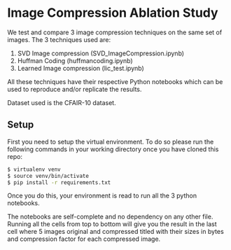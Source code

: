 # Image Compression Ablation Study

We test and compare 3 image compression techniques on the same set of images. The 3 techniques used are:

1. SVD Image compression (SVD_ImageCompression.ipynb)
2. Huffman Coding (huffmancoding.ipynb)
3. Learned Image compression (lic_test.ipynb)

All these techniques have their respective Python notebooks which can be used to reproduce and/or replicate the results. 

Dataset used is the CFAIR-10 dataset. 

## Setup
First you need to setup the virtual environment. To do so please run the following commands in your working directory once you have cloned this repo:
```bash
$ virtualenv venv
$ source venv/bin/activate
$ pip install -r requirements.txt
```
Once you do this, your environment is read to run all the 3 python notebooks. 

The notebooks are self-complete and no dependency on any other file. Running all the cells from top to bottom will give you the result in the last cell where 5 images original and compressed titled with their sizes in bytes and compression factor for each compressed image.